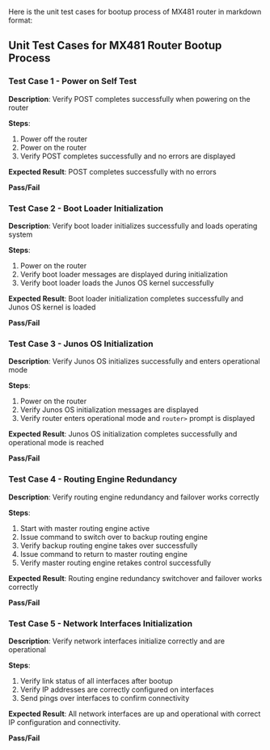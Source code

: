  Here is the unit test cases for bootup process of MX481 router in markdown format:

## Unit Test Cases for MX481 Router Bootup Process

### Test Case 1 - Power on Self Test

**Description**: Verify POST completes successfully when powering on the router

**Steps**:

1. Power off the router 
2. Power on the router
3. Verify POST completes successfully and no errors are displayed

**Expected Result**: POST completes successfully with no errors

**Pass/Fail**

### Test Case 2 - Boot Loader Initialization 

**Description**: Verify boot loader initializes successfully and loads operating system

**Steps**:

1. Power on the router
2. Verify boot loader messages are displayed during initialization 
3. Verify boot loader loads the Junos OS kernel successfully 

**Expected Result**: Boot loader initialization completes successfully and Junos OS kernel is loaded

**Pass/Fail**

### Test Case 3 - Junos OS Initialization

**Description**: Verify Junos OS initializes successfully and enters operational mode

**Steps**:

1. Power on the router
2. Verify Junos OS initialization messages are displayed 
3. Verify router enters operational mode and `router>` prompt is displayed

**Expected Result**: Junos OS initialization completes successfully and operational mode is reached

**Pass/Fail** 

### Test Case 4 - Routing Engine Redundancy

**Description**: Verify routing engine redundancy and failover works correctly

**Steps**:

1. Start with master routing engine active
2. Issue command to switch over to backup routing engine
3. Verify backup routing engine takes over successfully 
4. Issue command to return to master routing engine 
5. Verify master routing engine retakes control successfully

**Expected Result**: Routing engine redundancy switchover and failover works correctly

**Pass/Fail**

### Test Case 5 - Network Interfaces Initialization 

**Description**: Verify network interfaces initialize correctly and are operational

**Steps**:

1. Verify link status of all interfaces after bootup  
2. Verify IP addresses are correctly configured on interfaces
3. Send pings over interfaces to confirm connectivity 

**Expected Result**: All network interfaces are up and operational with correct IP configuration and connectivity.

**Pass/Fail**